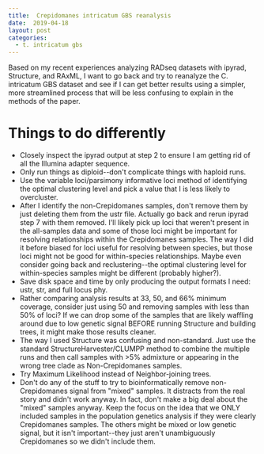 ```yaml
---
title:  Crepidomanes intricatum GBS reanalysis
date:  2019-04-18
layout: post
categories:
  - t. intricatum gbs
---
```

Based on my recent experiences analyzing RADseq datasets with ipyrad, Structure, and RAxML, I want to go back and try to reanalyze the C. intricatum GBS dataset and see if I can get better results using a simpler, more streamlined process that will be less confusing to explain in the methods of the paper.

# Things to do differently

  * Closely inspect the ipyrad output at step 2 to ensure I am getting rid of all the Illumina adapter sequence.
  * Only run things as diploid--don't complicate things with haploid runs.
  * Use the variable loci/parsimony informative loci method of identifying the optimal clustering level and pick a value that I is less likely to overcluster.
  * After I identify the non-Crepidomanes samples, don't remove them by just deleting them from the ustr file. Actually go back and rerun ipyrad step 7 with them removed. I'll likely pick up loci that weren't present in the all-samples data and some of those loci might be important for resolving relationships within the Crepidomanes samples. The way I did it before biased for loci useful for resolving between species, but those loci might not be good for within-species relationships. Maybe even consider going back and reclustering--the optimal clustering level for within-species samples might be different (probably higher?).
  * Save disk space and time by only producing the output formats I need: ustr, str, and full locus phy.
  * Rather comparing analysis results at 33, 50, and 66% minimum coverage, consider just using 50 and removing samples with less than 50% of loci? If we can drop some of the samples that are likely waffling around due to low genetic signal BEFORE running Structure and building trees, it might make those results cleaner.
  * The way I used Structure was confusing and non-standard. Just use the standard StructureHarvester/CLUMPP method to combine the multiple runs and then call samples with >5% admixture or appearing in the wrong tree clade as Non-Crepidomanes samples.
  * Try Maximum Likelihood instead of Neighbor-joining trees.
  * Don't do any of the stuff to try to bioinformatically remove non-Crepidomanes signal from "mixed" samples. It distracts from the real story and didn't work anyway. In fact, don't make a big deal about the "mixed" samples anyway. Keep the focus on the idea that we ONLY included samples in the population genetics analysis if they were clearly Crepidomanes samples. The others might be mixed or low genetic signal, but it isn't important--they just aren't unambiguously Crepidomanes so we didn't include them.
